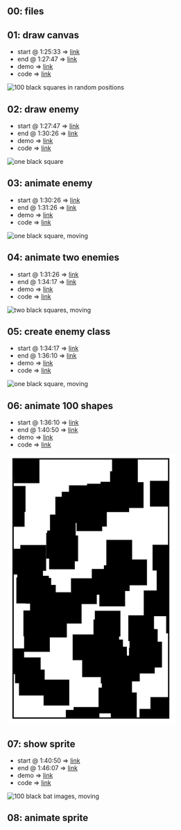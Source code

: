 ## 00: files

## 01: draw canvas
- start @ 1:25:33 => [link](https://youtu.be/GFO_txvwK_c?t=85m33s)
- end @ 1:27:47 => [link](https://youtu.be/GFO_txvwK_c?t=87m47s)
- demo => [link](https://woodstockcs.github.io/enemy-patterns/milestone-01/)
- code => [link](https://github.com/woodstockcs/enemy-patterns/tree/main/milestone-01)

![100 black squares in random positions](wcs-em-01.png)

## 02: draw enemy
- start @ 1:27:47 => [link](https://youtu.be/GFO_txvwK_c?t=87m47s)
- end @ 1:30:26 => [link](https://youtu.be/GFO_txvwK_c?t=90m26s)
- demo => [link](https://woodstockcs.github.io/enemy-patterns/milestone-02/)
- code => [link](https://github.com/woodstockcs/enemy-patterns/tree/main/milestone-02)

![one black square](wcs-em-02.png)

## 03: animate enemy
- start @ 1:30:26 => [link](https://youtu.be/GFO_txvwK_c?t=90m26s)
- end @ 1:31:26 => [link](https://youtu.be/GFO_txvwK_c?t=91m26s)
- demo => [link](https://woodstockcs.github.io/enemy-patterns/milestone-03/)
- code => [link](https://github.com/woodstockcs/enemy-patterns/tree/main/milestone-03)

![one black square, moving](wcs-em-03.png)

## 04: animate two enemies
- start @ 1:31:26 => [link](https://youtu.be/GFO_txvwK_c?t=91m26s)
- end @ 1:34:17 => [link](https://youtu.be/GFO_txvwK_c?t=94m17s)
- demo => [link](https://woodstockcs.github.io/enemy-patterns/milestone-04/)
- code => [link](https://github.com/woodstockcs/enemy-patterns/tree/main/milestone-04)

![two black squares, moving](wcs-em-04.png)

## 05: create enemy class
- start @ 1:34:17 => [link](https://youtu.be/GFO_txvwK_c?t=94m17s)
- end @ 1:36:10 => [link](https://youtu.be/GFO_txvwK_c?t=96m10s)
- demo => [link](https://woodstockcs.github.io/enemy-patterns/milestone-05/)
- code => [link](https://github.com/woodstockcs/enemy-patterns/tree/main/milestone-05)

![one black square, moving](wcs-em-05.png)

## 06: animate 100 shapes
- start @ 1:36:10 => [link](https://youtu.be/GFO_txvwK_c?t=96m10s)
- end @ 1:40:50 => [link](https://youtu.be/GFO_txvwK_c?t=100m50s)
- demo => [link](https://woodstockcs.github.io/enemy-patterns/milestone-06/)
- code => [link](https://github.com/woodstockcs/enemy-patterns/tree/main/milestone-06)

![100 black squares, moving](wcs-em-06.png)

## 07: show sprite
- start @ 1:40:50 => [link](https://youtu.be/GFO_txvwK_c?t=100m50s)
- end @ 1:46:07 => [link](https://youtu.be/GFO_txvwK_c?t=106m07s)
- demo => [link](https://woodstockcs.github.io/enemy-patterns/milestone-06/)
- code => [link](https://github.com/woodstockcs/enemy-patterns/tree/main/milestone-06)

![100 black bat images, moving](https://github.com/woodstockcs/enemy-patterns/assets/7727226/d817c62c-9ca8-45d8-a716-8985c7597e7d)



## 08: animate sprite

